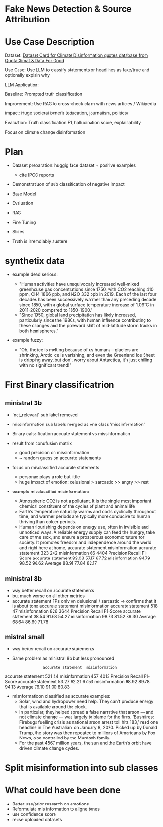# Fake News Detection & Source Attribution


# Use Case Description

Dataset: [Dataset Card for Climate Disinformation quotes database from QuotaClimat & Data For Good
](https://huggingface.co/datasets/QuotaClimat/frugalaichallenge-text-train#dataset-card-for-climate-disinformation-quotes-database-from-quotaclimat--data-for-good)

Use Case: Use LLM to classify statements or headlines as fake/true and optionally explain why

LLM Application:

Baseline: Prompted truth classification

Improvement: Use RAG to cross-check claim with news articles / Wikipedia

Impact: Huge societal benefit (education, journalism, politics)

Evaluation: Truth classification F1, hallucination score, explainability

Focus on climate change disinformation



# Plan

- Dataset preparation: huggig face dataset + positive examples
    - cite IPCC reports
- Demonstratiuon of sub classification of negative Impact
- Base Model
- Evaluation
- RAG
- Fine Tuning
- Slides

- Truth is irremdiably austere

# synthetix data

- example dead serious:
    - "Human activities have unequivocally increased well-mixed greenhouse gas concentrations since 1750, with CO2 reaching 410 ppm, CH4 1866 ppb, and N2O 332 ppb in 2019. Each of the last four decades has been successively warmer than any preceding decade since 1850, with a global surface temperature increase of 1.09°C in 2011-2020 compared to 1850-1900."
    - "Since 1950, global land precipitation has likely increased, particularly since the 1980s, with human influence contributing to these changes and the poleward shift of mid-latitude storm tracks in both hemispheres."

- example fuzzy:
    - "Oh, the ice is melting because of us humans—glaciers are shrinking, Arctic ice is vanishing, and even the Greenland Ice Sheet is dripping away, but don't worry about Antarctica, it's just chilling with no significant trend!"

# First Binary classificatrion

## ministral 3b
- 'not_relevant' sub label removed
- missinformation sub labels merged as one class 'missinformation'
- Binary calssification accuate statement vs missinformation
- result from conufusion matrix: 
    - good precision on missinformation
    - ~ random guess on accurate statements
- focus on misclassified accurate statements
    - personae plays a role but little
    - huge impact of emotion: delusional > sarcastic >> angry >> rest 

- example misclassified misinformation:
    - Atmospheric CO2 is not a pollutant. It is the single most important chemical constituent of the cycles of plant and animal life
    - Earth’s temperature naturally warms and cools cyclically throughout time, and warmer periods are typically more conducive to human thriving than colder periods.
    - Human flourishing depends on energy use, often in invisible and unnoticed ways. A reliable energy supply can feed the hungry, take care of the sick, and ensure a prosperous economic future for society.  It promotes freedom and independence around the world and right here at home,
                    accurate statement  misinformation
accurate statement                 323             242
misinformation                      66            4404
                    Precision  Recall  F1-Score
accurate statement      83.03   57.17     67.72
misinformation          94.79   98.52     96.62
Average                 88.91   77.84     82.17

## ministral 8b
- way better recall on accurate statements
- but much worse on all other metrics
- accurate statement  FPs only on delusional / sarcastic -> confirms that it is about tone
                    accurate statement  misinformation
accurate statement                 518              47
misinformation                     826            3644
                    Precision  Recall  F1-Score
accurate statement      38.54   91.68     54.27
misinformation          98.73   81.52     89.30
Average                 68.64   86.60     71.78

## mistral small
- way better recall on accurate statements
- Same problem as ministral 8b but less pronounced

                    accurate statement  misinformation
accurate statement                 521              44
misinformation                     457            4013
                    Precision  Recall  F1-Score
accurate statement      53.27   92.21     67.53
misinformation          98.92   89.78     94.13
Average                 76.10   91.00     80.83

- misnformatioon classified as accurate examples:
   - Solar, wind and hydropower need help. They can’t produce energy that is available around the clock.
   - In particular, they helped spread a false narrative that arson — and not climate change — was largely to blame for the fires. ‘Bushfires: Firebugs fuelling crisis as national arson arrest toll hits 183,’ read one headline in The Australian, on January 8, 2020. Picked up by Donald Trump, the story was then repeated to millions of Americans by Fox News, also controlled by the Murdoch family.
   - For the past 4567 million years, the sun and the Earth's orbit have driven climate change cycles.

# Split misinformation into sub classes



# What could have been done
- Better use/prior research on emotions
- Reformulate mis information to aligne tones
- use confidence score 
- reuse uploaded datasets